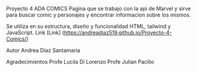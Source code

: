 Proyecto 4 ADA COMICS
Pagina que se trabajo con la api de Marvel y sirve para buscar comic y personajes y encontrar informacion sobre los mismos.

Se utiliza en su estructura, diseño y funcionalidad HTML, tailwind y JavaScript.
Link
[Link] (https://andreadiaz519.github.io/Proyecto-4-Comics/)

Autor
Andrea Diaz Santamaria

Agradecimientos
Profe Lucila Di Lorenzo Profe Julian Pacilio
